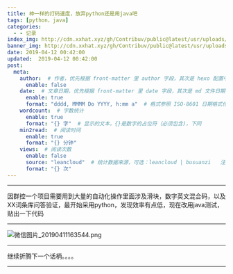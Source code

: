 ```yaml
---
title: 神一样的打码速度，放弃python还是用java吧
tags: [python，java]
categories:
  - - 记录
index_img: http://cdn.xxhat.xyz/gh/Contribuv/public@latest/usr/uploads/2019/04/2527675222.png
banner_img: http://cdn.xxhat.xyz/gh/Contribuv/public@latest/usr/uploads/2019/04/2527675222.png
date: 2019-04-12 00:42:00
updated:  2019-04-12 00:42:00
post:
  meta:
    author:  # 作者，优先根据 front-matter 里 author 字段，其次是 hexo 配置中 author 值
      enable: false
    date:  # 文章日期，优先根据 front-matter 里 date 字段，其次是 md 文件日期
      enable: true
      format: "dddd, MMMM Do YYYY, h:mm a"  # 格式参照 ISO-8601 日期格式化
    wordcount:  # 字数统计
      enable: true
      format: "{} 字"  # 显示的文本，{}是数字的占位符（必须包含)，下同
    min2read:  # 阅读时间
      enable: true
      format: "{} 分钟"
    views:  # 阅读次数
      enable: false
      source: "leancloud"  # 统计数据来源，可选：leancloud | busuanzi   注意不蒜子会间歇抽风
      format: "{} 次"
---
```


* * *

  
因群控一个项目需要用到大量的自动化操作里面涉及滑块，数字英文混合码，以及XX词条库问答验证，最开始采用python，发现效率有点低，现在改用java测试，贴出一下代码  

* * *

![微信图片_20190411163544.png](http://cdn.xxhat.xyz/gh/Contribuv/public@latest/usr/uploads/2019/04/2527675222.png "微信图片_20190411163544.png")

* * *

继续折腾下一个话柄。。。。

* * *
